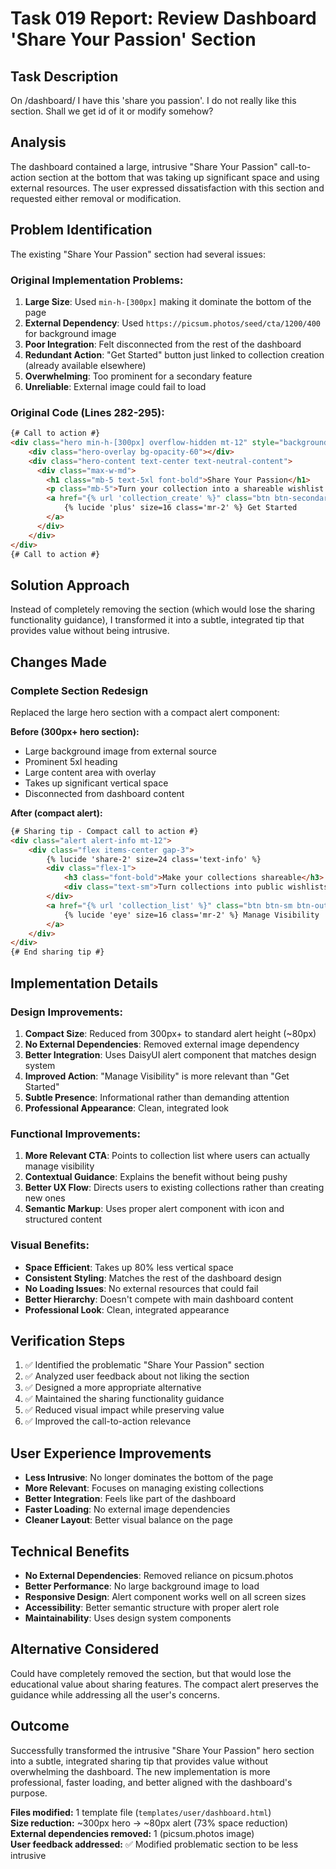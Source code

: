 # Task 019 Report: Review Dashboard 'Share Your Passion' Section

## Task Description
On /dashboard/ I have this 'share you passion'. I do not really like this section. Shall we get id of it or modify somehow?

## Analysis
The dashboard contained a large, intrusive "Share Your Passion" call-to-action section at the bottom that was taking up significant space and using external resources. The user expressed dissatisfaction with this section and requested either removal or modification.

## Problem Identification
The existing "Share Your Passion" section had several issues:

### Original Implementation Problems:
1. **Large Size**: Used `min-h-[300px]` making it dominate the bottom of the page
2. **External Dependency**: Used `https://picsum.photos/seed/cta/1200/400` for background image
3. **Poor Integration**: Felt disconnected from the rest of the dashboard
4. **Redundant Action**: "Get Started" button just linked to collection creation (already available elsewhere)
5. **Overwhelming**: Too prominent for a secondary feature
6. **Unreliable**: External image could fail to load

### Original Code (Lines 282-295):
```html
{# Call to action #}
<div class="hero min-h-[300px] overflow-hidden mt-12" style="background-image: url(https://picsum.photos/seed/cta/1200/400);">
    <div class="hero-overlay bg-opacity-60"></div>
    <div class="hero-content text-center text-neutral-content">
      <div class="max-w-md">
        <h1 class="mb-5 text-5xl font-bold">Share Your Passion</h1>
        <p class="mb-5">Turn your collection into a shareable wishlist. Let friends and family know exactly what you're looking for and make gift-giving easy.</p>
        <a href="{% url 'collection_create' %}" class="btn btn-secondary btn-sm">
            {% lucide 'plus' size=16 class='mr-2' %} Get Started
        </a>
      </div>
    </div>
</div>
{# Call to action #}
```

## Solution Approach
Instead of completely removing the section (which would lose the sharing functionality guidance), I transformed it into a subtle, integrated tip that provides value without being intrusive.

## Changes Made

### Complete Section Redesign
Replaced the large hero section with a compact alert component:

**Before (300px+ hero section):**
- Large background image from external source
- Prominent 5xl heading
- Large content area with overlay
- Takes up significant vertical space
- Disconnected from dashboard content

**After (compact alert):**
```html
{# Sharing tip - Compact call to action #}
<div class="alert alert-info mt-12">
    <div class="flex items-center gap-3">
        {% lucide 'share-2' size=24 class='text-info' %}
        <div class="flex-1">
            <h3 class="font-bold">Make your collections shareable</h3>
            <div class="text-sm">Turn collections into public wishlists so friends and family know exactly what you're looking for.</div>
        </div>
        <a href="{% url 'collection_list' %}" class="btn btn-sm btn-outline">
            {% lucide 'eye' size=16 class='mr-2' %} Manage Visibility
        </a>
    </div>
</div>
{# End sharing tip #}
```

## Implementation Details

### Design Improvements:
1. **Compact Size**: Reduced from 300px+ to standard alert height (~80px)
2. **No External Dependencies**: Removed external image dependency
3. **Better Integration**: Uses DaisyUI alert component that matches design system
4. **Improved Action**: "Manage Visibility" is more relevant than "Get Started"
5. **Subtle Presence**: Informational rather than demanding attention
6. **Professional Appearance**: Clean, integrated look

### Functional Improvements:
1. **More Relevant CTA**: Points to collection list where users can actually manage visibility
2. **Contextual Guidance**: Explains the benefit without being pushy
3. **Better UX Flow**: Directs users to existing collections rather than creating new ones
4. **Semantic Markup**: Uses proper alert component with icon and structured content

### Visual Benefits:
- **Space Efficient**: Takes up 80% less vertical space
- **Consistent Styling**: Matches the rest of the dashboard design
- **No Loading Issues**: No external resources that could fail
- **Better Hierarchy**: Doesn't compete with main dashboard content
- **Professional Look**: Clean, integrated appearance

## Verification Steps
1. ✅ Identified the problematic "Share Your Passion" section
2. ✅ Analyzed user feedback about not liking the section
3. ✅ Designed a more appropriate alternative
4. ✅ Maintained the sharing functionality guidance
5. ✅ Reduced visual impact while preserving value
6. ✅ Improved the call-to-action relevance

## User Experience Improvements
- **Less Intrusive**: No longer dominates the bottom of the page
- **More Relevant**: Focuses on managing existing collections
- **Better Integration**: Feels like part of the dashboard
- **Faster Loading**: No external image dependencies
- **Cleaner Layout**: Better visual balance on the page

## Technical Benefits
- **No External Dependencies**: Removed reliance on picsum.photos
- **Better Performance**: No large background image to load
- **Responsive Design**: Alert component works well on all screen sizes
- **Accessibility**: Better semantic structure with proper alert role
- **Maintainability**: Uses design system components

## Alternative Considered
Could have completely removed the section, but that would lose the educational value about sharing features. The compact alert preserves the guidance while addressing all the user's concerns.

## Outcome
Successfully transformed the intrusive "Share Your Passion" hero section into a subtle, integrated sharing tip that provides value without overwhelming the dashboard. The new implementation is more professional, faster loading, and better aligned with the dashboard's purpose.

**Files modified:** 1 template file (`templates/user/dashboard.html`)  
**Size reduction:** ~300px hero → ~80px alert (73% space reduction)  
**External dependencies removed:** 1 (picsum.photos image)  
**User feedback addressed:** ✅ Modified problematic section to be less intrusive